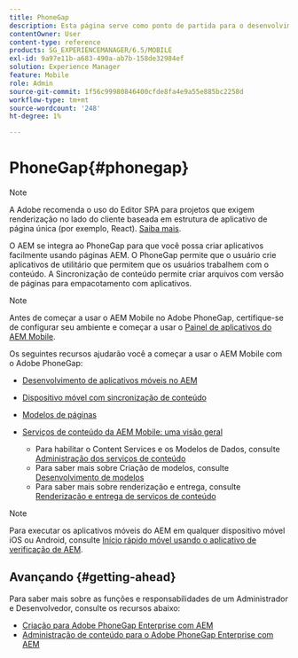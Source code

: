 ```yaml
---
title: PhoneGap
description: Esta página serve como ponto de partida para o desenvolvimento de aplicativos usando o PhoneGap Enterprise com AEM. O AEM se integra ao PhoneGap para que você possa criar aplicativos facilmente usando páginas AEM. O PhoneGap permite que o usuário crie aplicativos de utilitário que permitem que os usuários trabalhem com o conteúdo.
contentOwner: User
content-type: reference
products: SG_EXPERIENCEMANAGER/6.5/MOBILE
exl-id: 9a97e11b-a683-490a-ab7b-158de32984ef
solution: Experience Manager
feature: Mobile
role: Admin
source-git-commit: 1f56c99980846400cfde8fa4e9a55e885bc2258d
workflow-type: tm+mt
source-wordcount: '248'
ht-degree: 1%

---
```


# PhoneGap{#phonegap}

>[!NOTE]
>
>A Adobe recomenda o uso do Editor SPA para projetos que exigem renderização no lado do cliente baseada em estrutura de aplicativo de página única (por exemplo, React). [Saiba mais](/help/sites-developing/spa-overview.md).

O AEM se integra ao PhoneGap para que você possa criar aplicativos facilmente usando páginas AEM. O PhoneGap permite que o usuário crie aplicativos de utilitário que permitem que os usuários trabalhem com o conteúdo. A Sincronização de conteúdo permite criar arquivos com versão de páginas para empacotamento com aplicativos.

>[!NOTE]
>
>Antes de começar a usar o AEM Mobile no Adobe PhoneGap, certifique-se de configurar seu ambiente e começar a usar o [Painel de aplicativos do AEM Mobile](/help/mobile/phonegap-authoring-apps.md).

Os seguintes recursos ajudarão você a começar a usar o AEM Mobile com o Adobe PhoneGap:

* [Desenvolvimento de aplicativos móveis no AEM](/help/mobile/developing-mobile-applications.md)
* [Dispositivo móvel com sincronização de conteúdo](/help/mobile/phonegap-contentsync.md)
* [Modelos de páginas](/help/mobile/phonegap-apps-arch-page-templates.md)

* [Serviços de conteúdo da AEM Mobile: uma visão geral](/help/mobile/develop-content-as-a-service.md)

   * Para habilitar o Content Services e os Modelos de Dados, consulte [Administração dos serviços de conteúdo](/help/mobile/developing-content-services.md)
   * Para saber mais sobre Criação de modelos, consulte [Desenvolvimento de modelos](/help/mobile/administer-mobile-apps.md)
   * Para saber mais sobre renderização e entrega, consulte [Renderização e entrega de serviços de conteúdo](/help/mobile/rendering-and-delivery.md)

>[!NOTE]
>
>Para executar os aplicativos móveis do AEM em qualquer dispositivo móvel iOS ou Android, consulte [Início rápido móvel usando o aplicativo de verificação de AEM](/help/mobile/phonegap-mobile-quickstart.md).

## Avançando {#getting-ahead}

Para saber mais sobre as funções e responsabilidades de um Administrador e Desenvolvedor, consulte os recursos abaixo:

* [Criação para Adobe PhoneGap Enterprise com AEM](/help/mobile/phonegap.md)
* [Administração de conteúdo para o Adobe PhoneGap Enterprise com AEM](/help/mobile/administer-phonegap.md)

